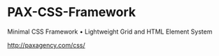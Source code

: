 # PAX-CSS-Framework
Minimal CSS Framework • Lightweight Grid and HTML Element System

http://paxagency.com/css/

